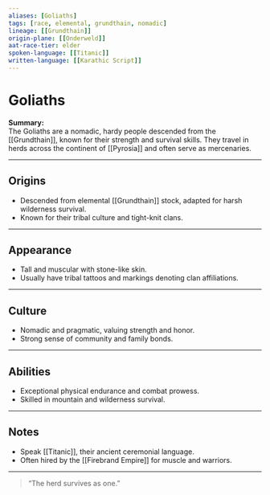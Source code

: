 ```yaml
---
aliases: [Goliaths]
tags: [race, elemental, grundthain, nomadic]
lineage: [[Grundthain]]
origin-plane: [[Onderweld]]
aat-race-tier: elder
spoken-language: [[Titanic]]
written-language: [[Karathic Script]]
---
```


# Goliaths

**Summary:**  
The Goliaths are a nomadic, hardy people descended from the [[Grundthain]], known for their strength and survival skills. They travel in herds across the continent of [[Pyrosia]] and often serve as mercenaries.

---

## Origins

- Descended from elemental [[Grundthain]] stock, adapted for harsh wilderness survival.  
- Known for their tribal culture and tight-knit clans.

---

## Appearance

- Tall and muscular with stone-like skin.  
- Usually have tribal tattoos and markings denoting clan affiliations.

---

## Culture

- Nomadic and pragmatic, valuing strength and honor.  
- Strong sense of community and family bonds.

---

## Abilities

- Exceptional physical endurance and combat prowess.  
- Skilled in mountain and wilderness survival.

---

## Notes

- Speak [[Titanic]], their ancient ceremonial language.  
- Often hired by the [[Firebrand Empire]] for muscle and warriors.

---

> “The herd survives as one.”
